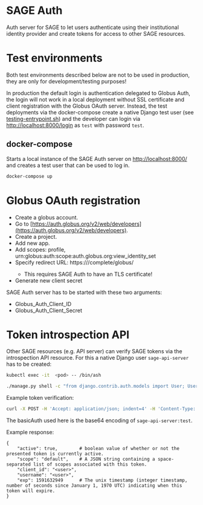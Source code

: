 # SAGE Auth

Auth server for SAGE to let users authenticate using their institutional identity provider and create tokens for access to other SAGE resources.


# Test environments 


Both test environments described below are not to be used in production, they are only for development/testing purposes!

In production the default login is authentication delegated to Globus Auth, the login will not work in a local deployment without SSL certificate and client registration with the Globus OAuth server. Instead, the test deployments via the docker-compose create a native Django test user (see [testing-entrypoint.sh](testing-entrypoint.sh)) and the developer can login via [http://localhost:8000/login](http://localhost:8000/login) as `test` with password `test`.  



## docker-compose

Starts a local instance of the SAGE Auth server on [http://localhost:8000/](http://localhost:8000/) and creates a test user that can be used to log in.

```bash
docker-compose up
```


# Globus OAuth registration

- Create a globus account.
- Go to [https://auth.globus.org/v2/web/developers](https://auth.globus.org/v2/web/developers).
- Create a project.
- Add new app.
- Add scopes: profile, urn:globus:auth:scope:auth.globus.org:view_identity_set
- Specify redirect URL: https://<your-domain>/complete/globus/
    - This requires SAGE Auth to have an TLS certificate!
- Generate new client secret

SAGE Auth server has to be started with these two arguments:
- Globus_Auth_Client_ID
- Globus_Auth_Client_Secret



# Token introspection API

Other SAGE resources (e.g. API server) can verify SAGE tokens via the introspection API resource. For this a native Django user `sage-api-server` has to be created:

```bash
kubectl exec -it  <pod> -- /bin/ash

./manage.py shell -c "from django.contrib.auth.models import User; User.objects.create_user('sage-api-server', 'test@example.com', 'secret')"
```

Example token verification:
```bash
curl -X POST -H 'Accept: application/json; indent=4' -H 'Content-Type: application/x-www-form-urlencoded' -H "Authorization: Basic c2FnZS1hcGktc2VydmVyOnRlc3Q=" -d 'token=<SAGE-USER-TOKEN>'  <sage-auth-hostname>:80/token_info/
```
The basicAuth used here is the base64 encoding of `sage-api-server:test`.


Example response:
```json5
{
    "active": true,        # boolean value of whether or not the presented token is currently active.
    "scope": "default",    # A JSON string containing a space-separated list of scopes associated with this token.
    "client_id": "<user>",
    "username": "<user>",
    "exp": 1591632949      # The unix timestamp (integer timestamp, number of seconds since January 1, 1970 UTC) indicating when this token will expire. 
}
```
